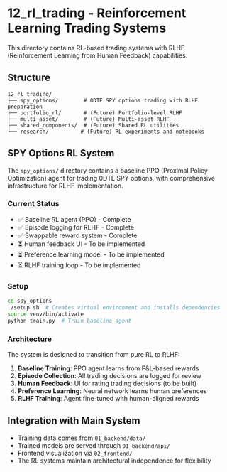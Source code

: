 # 12_rl_trading - Reinforcement Learning Trading Systems

This directory contains RL-based trading systems with RLHF (Reinforcement Learning from Human Feedback) capabilities.

## Structure

```
12_rl_trading/
├── spy_options/        # 0DTE SPY options trading with RLHF preparation
├── portfolio_rl/       # (Future) Portfolio-level RLHF
├── multi_asset/        # (Future) Multi-asset RLHF
├── shared_components/  # (Future) Shared RL utilities
└── research/          # (Future) RL experiments and notebooks
```

## SPY Options RL System

The `spy_options/` directory contains a baseline PPO (Proximal Policy Optimization) agent for trading 0DTE SPY options, with comprehensive infrastructure for RLHF implementation.

### Current Status
- ✅ Baseline RL agent (PPO) - Complete
- ✅ Episode logging for RLHF - Complete
- ✅ Swappable reward system - Complete
- ⏳ Human feedback UI - To be implemented
- ⏳ Preference learning model - To be implemented
- ⏳ RLHF training loop - To be implemented

### Setup
```bash
cd spy_options
./setup.sh  # Creates virtual environment and installs dependencies
source venv/bin/activate
python train.py  # Train baseline agent
```

### Architecture
The system is designed to transition from pure RL to RLHF:
1. **Baseline Training**: PPO agent learns from P&L-based rewards
2. **Episode Collection**: All trading decisions are logged for review
3. **Human Feedback**: UI for rating trading decisions (to be built)
4. **Preference Learning**: Neural network learns human preferences
5. **RLHF Training**: Agent fine-tuned with human-aligned rewards

## Integration with Main System

- Training data comes from `01_backend/data/`
- Trained models are served through `01_backend/api/`
- Frontend visualization via `02_frontend/`
- The RL systems maintain architectural independence for flexibility